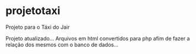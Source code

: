 # projetotaxi
Projeto para o Táxi do Jair

Projeto atualizado...
Arquivos em html convertidos para php afim de fazer a relação dos mesmos com o banco de dados...
